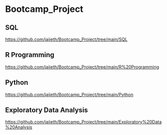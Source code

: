 # Bootcamp_Project # 
## SQL ##
https://github.com/jaiieth/Bootcamp_Project/tree/main/SQL
## R Programming ##
https://github.com/jaiieth/Bootcamp_Project/tree/main/R%20Programming
## Python ##
https://github.com/jaiieth/Bootcamp_Project/tree/main/Python
## Exploratory Data Analysis ## 
https://github.com/jaiieth/Bootcamp_Project/tree/main/Exploratory%20Data%20Analysis
